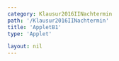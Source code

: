 ```yaml
---
category: Klausur2016IINachtermin
path: '/Klausur2016IINachtermin'
title: 'AppletB1'
type: 'Applet'

layout: nil
---
```

<link type="text/css" href="https://cdnjs.cloudflare.com/ajax/libs/jsxgraph/0.99.6/jsxgraph.css"><link rel="stylesheet" type="text/css" href="//cdnjs.cloudflare.com/ajax/libs/jsxgraph/0.99.7/jsxgraph.css" />
<div id="a0507f70-8798-4006-90d4-aedad135789d" class="jxgbox" style="width:500px; height:500px">
<script type="text/javascript">
    (function() {
	const board = JXG.JSXGraph.initBoard('a0507f70-8798-4006-90d4-aedad135789d', {
    							boundingbox: [-4, 11, 4, -1],
                  axis: true
              });
              
var p1 =  x => 0.5 * x*x  -0.5*x+1.125;  
var p2 = x => x*x/2+3;
              
var Gp1 = board.create('functiongraph', [p1], {name:'p_1', withLabel:true, label:{fontsize:15}});             
var Gp2 = board.create('functiongraph', [p2], {name:'p_2', withLabel:true, label:{fontsize:15}, strokeColor:'green'}); 
var A = board.create('glider', [1, 1.1, Gp2], {color:'orange', name:'A', size:2, label:{fontsize:15}}) ;
var B = board.create('point', [function(){return A.X();}, function(){return p1(A.X());}], {fixed:true, color:'green', name:'B', size:2, label:{fontsize:15}});
var C = board.create('point', [function(){return A.X() + 2;}, function(){return p2(A.X()+2);}], {fixed:true, color:'green', name:'C', size:2, label:{fontsize:15}});
var T = board.create('intersection', [Gp1, Gp2], {name:'T', color:'red', fixed:true, size:2, label:{fontsize:15}});
board.create('polygon', [A,B,C], {color:'green'});
board.create('angle', [C,B,A], {orthotype:'sectordot', name:' ', radius:1});
var A_T = board.create('text', [0.5, 9.5, function(){ return 'A(' + JXG.toFixed(A.X(), 2) + ', ' + JXG.toFixed(A.Y(), 2) + ')';}], {fontsize:18, color:'orange'});
var B_T = board.create('text', [0.5, 8.5, function(){ return 'B(' + JXG.toFixed(B.X(), 2) + ', ' + JXG.toFixed(B.Y(), 2) + ')';}], {fontsize:18, color:'green'});
var C_T = board.create('text', [0.5, 7.5, function(){ return 'C(' + JXG.toFixed(C.X(), 2) + ', ' + JXG.toFixed(C.Y(), 2) + ')';}], {fontsize:18, color:'green'});
var NR_T = board.create('text', [-3.5, 10.5, '2016 NT II/III B1'], {fontsize:18})
})();
  </script>
  </div>
